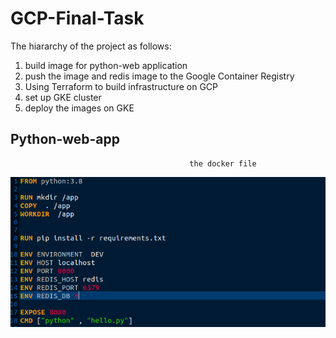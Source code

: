 # GCP-Final-Task

The hiararchy of the project as follows:
1. build image for python-web application
2. push the image and redis image to the Google Container Registry
3. Using Terraform to build infrastructure on GCP
4. set up GKE cluster 
5. deploy the images on GKE

## Python-web-app
                                            the docker file 
![This is an image](https://github.com/enggamal/gcp-final-task/blob/main/python-app/dockerfile.png)

